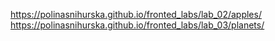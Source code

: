 https://polinasnihurska.github.io/fronted_labs/lab_02/apples/
https://polinasnihurska.github.io/fronted_labs/lab_03/planets/
